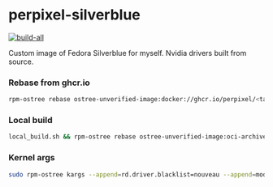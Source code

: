 # perpixel-silverblue

[![build-all](https://github.com/perpixel/perpixel-silverblue/actions/workflows/build-all.yml/badge.svg)](https://github.com/perpixel/perpixel-silverblue/actions/workflows/build-all.yml)


Custom image of Fedora Silverblue for myself. Nvidia drivers built from source.

### Rebase from ghcr.io

``` sh
rpm-ostree rebase ostree-unverified-image:docker://ghcr.io/perpixel/<tag>
```

### Local build

``` sh
local_build.sh && rpm-ostree rebase ostree-unverified-image:oci-archive:/tmp/...
```

### Kernel args

``` sh
sudo rpm-ostree kargs --append=rd.driver.blacklist=nouveau --append=modprobe.blacklist=nouveau
```

